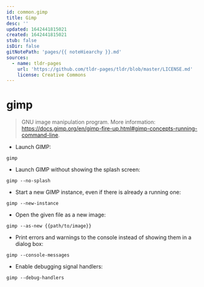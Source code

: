 ```yaml
---
id: common.gimp
title: Gimp
desc: ''
updated: 1642441815021
created: 1642441815021
stub: false
isDir: false
gitNotePath: 'pages/{{ noteHiearchy }}.md'
sources:
  - name: tldr-pages
    url: 'https://github.com/tldr-pages/tldr/blob/master/LICENSE.md'
    license: Creative Commons
---
```

# gimp

> GNU image manipulation program.
> More information: <https://docs.gimp.org/en/gimp-fire-up.html#gimp-concepts-running-command-line>.

- Launch GIMP:

`gimp`

- Launch GIMP without showing the splash screen:

`gimp --no-splash`

- Start a new GIMP instance, even if there is already a running one:

`gimp --new-instance`

- Open the given file as a new image:

`gimp --as-new {{path/to/image}}`

- Print errors and warnings to the console instead of showing them in a dialog box:

`gimp --console-messages`

- Enable debugging signal handlers:

`gimp --debug-handlers`


